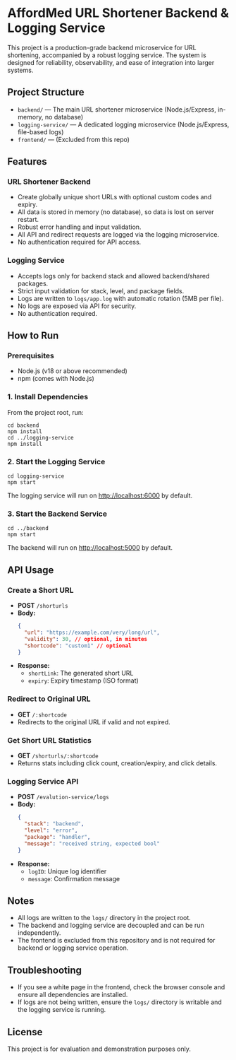 # AffordMed URL Shortener Backend & Logging Service

This project is a production-grade backend microservice for URL shortening, accompanied by a robust logging service. The system is designed for reliability, observability, and ease of integration into larger systems.

## Project Structure

- `backend/` — The main URL shortener microservice (Node.js/Express, in-memory, no database)
- `logging-service/` — A dedicated logging microservice (Node.js/Express, file-based logs)
- `frontend/` — (Excluded from this repo)

## Features

### URL Shortener Backend
- Create globally unique short URLs with optional custom codes and expiry.
- All data is stored in memory (no database), so data is lost on server restart.
- Robust error handling and input validation.
- All API and redirect requests are logged via the logging microservice.
- No authentication required for API access.

### Logging Service
- Accepts logs only for backend stack and allowed backend/shared packages.
- Strict input validation for stack, level, and package fields.
- Logs are written to `logs/app.log` with automatic rotation (5MB per file).
- No logs are exposed via API for security.
- No authentication required.

## How to Run

### Prerequisites
- Node.js (v18 or above recommended)
- npm (comes with Node.js)

### 1. Install Dependencies
From the project root, run:

```
cd backend
npm install
cd ../logging-service
npm install
```

### 2. Start the Logging Service
```
cd logging-service
npm start
```
The logging service will run on [http://localhost:6000](http://localhost:6000) by default.

### 3. Start the Backend Service
```
cd ../backend
npm start
```
The backend will run on [http://localhost:5000](http://localhost:5000) by default.

## API Usage

### Create a Short URL
- **POST** `/shorturls`
- **Body:**
  ```json
  {
    "url": "https://example.com/very/long/url",
    "validity": 30, // optional, in minutes
    "shortcode": "custom1" // optional
  }
  ```
- **Response:**
  - `shortLink`: The generated short URL
  - `expiry`: Expiry timestamp (ISO format)

### Redirect to Original URL
- **GET** `/:shortcode`
- Redirects to the original URL if valid and not expired.

### Get Short URL Statistics
- **GET** `/shorturls/:shortcode`
- Returns stats including click count, creation/expiry, and click details.

### Logging Service API
- **POST** `/evalution-service/logs`
- **Body:**
  ```json
  {
    "stack": "backend",
    "level": "error",
    "package": "handler",
    "message": "received string, expected bool"
  }
  ```
- **Response:**
  - `logID`: Unique log identifier
  - `message`: Confirmation message

## Notes
- All logs are written to the `logs/` directory in the project root.
- The backend and logging service are decoupled and can be run independently.
- The frontend is excluded from this repository and is not required for backend or logging service operation.

## Troubleshooting
- If you see a white page in the frontend, check the browser console and ensure all dependencies are installed.
- If logs are not being written, ensure the `logs/` directory is writable and the logging service is running.

## License
This project is for evaluation and demonstration purposes only.
